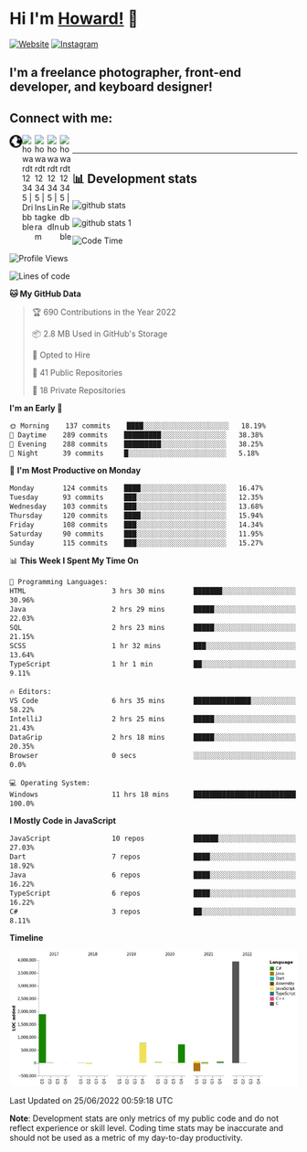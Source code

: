 # Hi I'm [Howard!][website] 👋

[![Website](https://img.shields.io/website?label=howardt12345.com&style=for-the-badge&url=https%3A%2F%2Fhowardt12345.com)](https://howardt12345.com)
[![Instagram](https://img.shields.io/badge/instagram-%23E4405F.svg?&style=for-the-badge&logo=instagram&logoColor=white)](https://instagram.com/howardt12345)

I'm a freelance photographer, front-end developer, and keyboard designer!
---

## Connect with me:

[<img align="left" alt="howardt12345.com" width="22px" src="https://raw.githubusercontent.com/iconic/open-iconic/master/svg/globe.svg" />][website]
[<img align="left" alt="howardt12345 | Dribbble" width="22px" src="https://cdn.jsdelivr.net/npm/simple-icons@v3/icons/dribbble.svg" />][dribbble]
[<img align="left" alt="howardt12345 | Instagram" width="22px" src="https://cdn.jsdelivr.net/npm/simple-icons@v3/icons/instagram.svg" />][instagram]
[<img align="left" alt="howardt12345 | LinkedIn" width="22px" src="https://cdn.jsdelivr.net/npm/simple-icons@v3/icons/linkedin.svg" />][linkedin]
[<img align="left" alt="howardt12345 | Redbubble" width="22px" src="https://cdn.jsdelivr.net/npm/simple-icons@v3/icons/redbubble.svg" />][redbubble]

<br />

---

## 📊 Development stats

![github stats](https://github-readme-stats.vercel.app/api?username=howardt12345&show_icons=true&hide_border=true&theme=dark&hide=contribs,issues)

![github stats 1](https://github-readme-stats.vercel.app/api/top-langs?username=howardt12345&langs_count=8&show_icons=true&hide_border=true&theme=dark&layout=compact)

<!--START_SECTION:waka-->
![Code Time](http://img.shields.io/badge/Code%20Time-0%20secs-blue)

![Profile Views](http://img.shields.io/badge/Profile%20Views-0-blue)

![Lines of code](https://img.shields.io/badge/From%20Hello%20World%20I%27ve%20Written-7%20Million%20lines%20of%20code-blue)

**🐱 My GitHub Data** 

> 🏆 690 Contributions in the Year 2022
 > 
> 📦 2.8 MB Used in GitHub's Storage 
 > 
> 💼 Opted to Hire
 > 
> 📜 41 Public Repositories 
 > 
> 🔑 18 Private Repositories  
 > 
**I'm an Early 🐤** 

```text
🌞 Morning    137 commits    ████░░░░░░░░░░░░░░░░░░░░░   18.19% 
🌆 Daytime    289 commits    █████████░░░░░░░░░░░░░░░░   38.38% 
🌃 Evening    288 commits    █████████░░░░░░░░░░░░░░░░   38.25% 
🌙 Night      39 commits     █░░░░░░░░░░░░░░░░░░░░░░░░   5.18%

```
📅 **I'm Most Productive on Monday** 

```text
Monday       124 commits    ████░░░░░░░░░░░░░░░░░░░░░   16.47% 
Tuesday      93 commits     ███░░░░░░░░░░░░░░░░░░░░░░   12.35% 
Wednesday    103 commits    ███░░░░░░░░░░░░░░░░░░░░░░   13.68% 
Thursday     120 commits    ████░░░░░░░░░░░░░░░░░░░░░   15.94% 
Friday       108 commits    ███░░░░░░░░░░░░░░░░░░░░░░   14.34% 
Saturday     90 commits     ███░░░░░░░░░░░░░░░░░░░░░░   11.95% 
Sunday       115 commits    ███░░░░░░░░░░░░░░░░░░░░░░   15.27%

```


📊 **This Week I Spent My Time On** 

```text
💬 Programming Languages: 
HTML                     3 hrs 30 mins       ███████░░░░░░░░░░░░░░░░░░   30.96% 
Java                     2 hrs 29 mins       █████░░░░░░░░░░░░░░░░░░░░   22.03% 
SQL                      2 hrs 23 mins       █████░░░░░░░░░░░░░░░░░░░░   21.15% 
SCSS                     1 hr 32 mins        ███░░░░░░░░░░░░░░░░░░░░░░   13.64% 
TypeScript               1 hr 1 min          ██░░░░░░░░░░░░░░░░░░░░░░░   9.11%

🔥 Editors: 
VS Code                  6 hrs 35 mins       ██████████████░░░░░░░░░░░   58.22% 
IntelliJ                 2 hrs 25 mins       █████░░░░░░░░░░░░░░░░░░░░   21.43% 
DataGrip                 2 hrs 18 mins       █████░░░░░░░░░░░░░░░░░░░░   20.35% 
Browser                  0 secs              ░░░░░░░░░░░░░░░░░░░░░░░░░   0.0%

💻 Operating System: 
Windows                  11 hrs 18 mins      █████████████████████████   100.0%

```

**I Mostly Code in JavaScript** 

```text
JavaScript               10 repos            ██████░░░░░░░░░░░░░░░░░░░   27.03% 
Dart                     7 repos             ████░░░░░░░░░░░░░░░░░░░░░   18.92% 
Java                     6 repos             ████░░░░░░░░░░░░░░░░░░░░░   16.22% 
TypeScript               6 repos             ████░░░░░░░░░░░░░░░░░░░░░   16.22% 
C#                       3 repos             ██░░░░░░░░░░░░░░░░░░░░░░░   8.11%

```


**Timeline**

![Chart not found](https://raw.githubusercontent.com/howardt12345/howardt12345/master/charts/bar_graph.png) 


 Last Updated on 25/06/2022 00:59:18 UTC
<!--END_SECTION:waka-->

**Note**: Development stats are only metrics of my public code and do not reflect experience or skill level. Coding time stats may be inaccurate and should not be used as a metric of my day-to-day productivity.

[website]: https://howardt12345.com
[dribbble]: https://dribbble.com/howardt12345
[instagram]: https://instagram.com/howardt12345
[linkedin]: https://linkedin.com/in/howardt12345
[redbubble]: https://www.redbubble.com/people/howardt12345/
